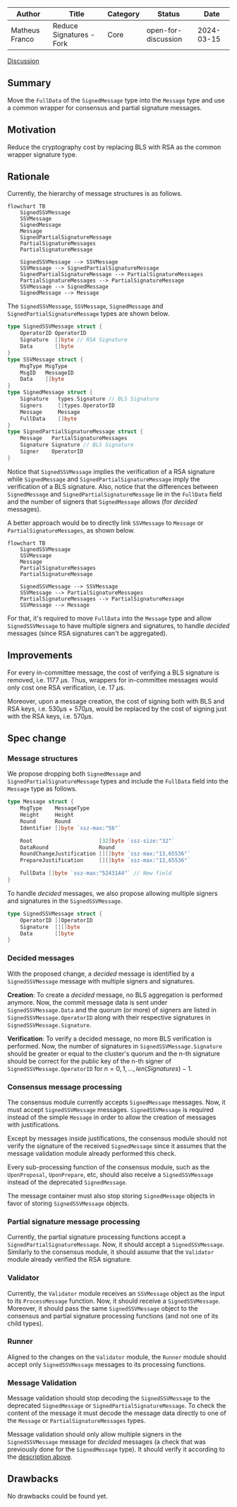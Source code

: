 |     Author     |          Title           | Category |       Status        |    Date    |
| -------------- | ------------------------ | -------- | ------------------- | ---------- |
| Matheus Franco | Reduce Signatures - Fork | Core     | open-for-discussion | 2024-03-15 |

[Discussion](https://github.com/bloxapp/SIPs/discussions/38)

## Summary

Move the `FullData` of the `SignedMessage` type into the `Message` type and use a common wrapper for consensus and partial signature messages.

## Motivation

Reduce the cryptography cost by replacing BLS with RSA as the common wrapper signature type.

## Rationale

Currently, the hierarchy of message structures is as follows.

```mermaid
flowchart TB
	SignedSSVMessage
	SSVMessage
	SignedMessage
	Message
	SignedPartialSignatureMessage
	PartialSignatureMessages
	PartialSignatureMessage

	SignedSSVMessage --> SSVMessage
	SSVMessage --> SignedPartialSignatureMessage
	SignedPartialSignatureMessage --> PartialSignatureMessages
	PartialSignatureMessages --> PartialSignatureMessage
	SSVMessage --> SignedMessage
	SignedMessage --> Message
```

The `SignedSSVMessage`, `SSVMessage`, `SignedMessage` and `SignedPartialSignatureMessage` types are shown below.

```go
type SignedSSVMessage struct {
	OperatorID OperatorID
 	Signature  []byte // RSA Signature
 	Data       []byte
}
type SSVMessage struct {
	MsgType MsgType
	MsgID   MessageID
	Data 	[]byte
}
type SignedMessage struct {
	Signature 	types.Signature // BLS Signature
	Signers   	[]types.OperatorID
	Message 	Message
	FullData 	[]byte
}
type SignedPartialSignatureMessage struct {
	Message   PartialSignatureMessages
	Signature Signature // BLS Signature
	Signer    OperatorID
}
```

Notice that `SignedSSVMessage` implies the verification of a RSA signature while `SignedMessage` and `SignedPartialSignatureMessage` imply the verification of a BLS signature. Also, notice that the differences between `SignedMessage` and `SignedPartialSignatureMessage` lie in the `FullData` field and the number of signers that `SignedMessage` allows (for *decided* messages).

A better approach would be to directly link `SSVMessage` to `Message` or `PartialSignatureMessages`, as shown below.

```mermaid
flowchart TB
	SignedSSVMessage
	SSVMessage
	Message
	PartialSignatureMessages
	PartialSignatureMessage

	SignedSSVMessage --> SSVMessage
	SSVMessage --> PartialSignatureMessages
	PartialSignatureMessages --> PartialSignatureMessage
	SSVMessage --> Message
```

For that, it's required to move `FullData` into the `Message` type and allow `SignedSSVMessage` to have multiple signers and signatures, to handle *decided* messages (since RSA signatures can't be aggregated).


## Improvements

For every in-committee message, the cost of verifying a BLS signature is removed, i.e. 1177 $\mu$s. Thus, wrappers for in-committee messages would only cost one RSA verification, i.e. 17 $\mu$s.

Moreover, upon a message creation, the cost of signing both with BLS and RSA keys, i.e. $530\mu$s + $570\mu$s, would be replaced by the cost of signing just with the RSA keys, i.e. $570\mu$s.


## Spec change

### Message structures

We propose dropping both `SignedMessage` and `SignedPartialSignatureMessage` types and include the `FullData` field into the `Message` type as follows.

```go
type Message struct {
	MsgType    MessageType
	Height     Height
	Round      Round
	Identifier []byte `ssz-max:"56"`

	Root                     [32]byte `ssz-size:"32"`
	DataRound                Round
	RoundChangeJustification [][]byte `ssz-max:"13,65536"`
	PrepareJustification     [][]byte `ssz-max:"13,65536"`

	FullData []byte `ssz-max:"5243144"` // New field
}
```

To handle *decided* messages, we also propose allowing multiple signers and signatures in the `SignedSSVMessage`.


```go
type SignedSSVMessage struct {
	OperatorID []OperatorID
 	Signature  [][]byte
 	Data       []byte
}
```

### Decided messages

With the proposed change, a *decided* message is identified by a `SignedSSVMessage` message with multiple signers and signatures.

**Creation**: To create a *decided* message, no BLS aggregation is performed anymore. Now, the commit message data is sent under `SignedSSVMessage.Data` and the quorum (or more) of signers are listed in `SignedSSVMessage.OperatorID` along with their respective signatures in `SignedSSVMessage.Signature`.

**Verification**: To verify a decided message, no more BLS verification is performed. Now, the number of signatures in `SignedSSVMessage.Signature` should be greater or equal to the cluster's quorum and the n-th signature should be correct for the public key of the n-th signer of `SignedSSVMessage.OperatorID` for $n = 0, 1, ..., len(Signatures) - 1$.


### Consensus message processing

The consensus module currently accepts `SignedMessage` messages. Now, it must accept `SignedSSVMessage` messages. `SignedSSVMessage` is required instead of the simple `Message` in order to allow the creation of messages with justifications.

Except by messages inside justifications, the consensus module should not verify the signature of the received `SignedMessage` since it assumes that the message validation module already performed this check.

Every sub-processing function of the consensus module, such as the `UponProposal`, `UponPrepare`, etc, should also receive a `SignedSSVMessage` instead of the deprecated `SignedMessage`.

The message container must also stop storing `SignedMessage` objects in favor of storing `SignedSSVMessage` objects.

### Partial signature message processing

Currently, the partial signature processing functions accept a `SignedPartialSignatureMessage`. Now, it should accept a `SignedSSVMessage`. Similarly to the consensus module, it should assume that the `Validator` module already verified the RSA signature.

### Validator

Currently, the `Validator` module receives an `SSVMessage` object as the input to its `ProcessMessage` function. Now, it should receive a `SignedSSVMessage`. Moreover, it should pass the same `SignedSSVMessage` object to the consensus and partial signature processing functions (and not one of its child types).

### Runner

Aligned to the changes on the `Validator` module, the `Runner` module should accept only `SignedSSVMessage` messages to its processing functions.

### Message Validation

Message validation should stop decoding the `SignedSSVMessage` to the deprecated `SignedMessage` or `SignedPartialSignatureMessage`. To check the content of the message it must decode the message data directly to one of the `Message` or `PartialSignatureMessages` types.

Message validation should only allow multiple signers in the `SignedSSVMessage` message for *decided* messages (a check that was previously done for the `SignedMessage` type). It should verify it according to the [description above](#decided-messages).

## Drawbacks

No drawbacks could be found yet.
